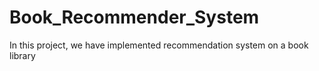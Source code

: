 # Book_Recommender_System
In this project, we have implemented recommendation system on a book library
